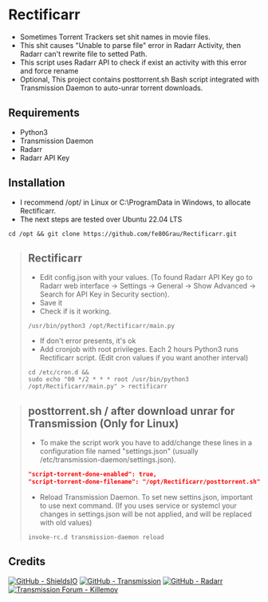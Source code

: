 # Rectificarr
* Sometimes Torrent Trackers set shit names in movie files.
* This shit causes "Unable to parse file" error in Radarr Activity, then Radarr can't rewrite file to setted Path.
* This script uses Radarr API to check if exist an activity with this error and force rename
* Optional, This project contains posttorrent.sh Bash script integrated with Transmission Daemon to auto-unrar torrent downloads. 

## Requirements
* Python3
* Transmission Daemon
* Radarr
* Radarr API Key

## Installation
* I recommend /opt/ in Linux or C:\ProgramData in Windows, to allocate Rectificarr.
* The next steps are tested over Ubuntu 22.04 LTS
```console
cd /opt && git clone https://github.com/fe80Grau/Rectificarr.git
```

> ## Rectificarr
> * Edit config.json with your values. (To found Radarr API Key go to Radarr web interface -> Settings -> General -> Show Advanced -> Search for API Key in Security section).
> * Save it
> * Check if is it working. 
> ```console
> /usr/bin/python3 /opt/Rectificarr/main.py
> ```
> * If don't error presents, it's ok
> * Add cronjob with root privileges. Each 2 hours Python3 runs Rectificarr script. (Edit cron values if you want another interval)
> ```console
> cd /etc/cron.d &&
> sudo echo "00 */2 * * * root /usr/bin/python3 /opt/Rectificarr/main.py" > rectificarr
> ```

> ## posttorrent.sh / after download unrar for Transmission (Only for Linux)
> * To make the script work you have to add/change these lines in a configuration file named "settings.json" (usually /etc/transmission-daemon/settings.json).
> ```json
> "script-torrent-done-enabled": true, 
> "script-torrent-done-filename": "/opt/Rectificarr/posttorrent.sh", 
> ```
> * Reload Transmission Daemon. To set new settins.json, important to use next command. (If you uses service or systemcl your changes in settings.json will be not applied, and will be replaced with old values)
> ```console
> invoke-rc.d transmission-daemon reload
> ```

## Credits
[![GitHub - ShieldsIO](https://img.shields.io/badge/GitHub-ShieldsIO-42b983?logo=GitHub)](https://github.com/badges/shields)
[![GitHub - Transmission](https://img.shields.io/badge/GitHub-Transmission-D70008?logo=GitHub)](https://github.com/transmission/transmission)
[![GitHub - Radarr](https://img.shields.io/badge/GitHub-Radarr-ffc230?logo=GitHub)](https://github.com/Radarr/Radarr)
[![Transmission Forum - Killemov](https://img.shields.io/badge/Transmission_Forum-Killemov-4692BF)](https://forum.transmissionbt.com/viewtopic.php?t=10364)